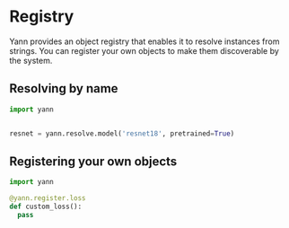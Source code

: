 # Registry

Yann provides an object registry that enables it to resolve instances from strings.
You can register your own objects to make them discoverable by the system.


## Resolving by name
```python
import yann


resnet = yann.resolve.model('resnet18', pretrained=True)
```


## Registering your own objects

```python
import yann

@yann.register.loss
def custom_loss():
  pass
```